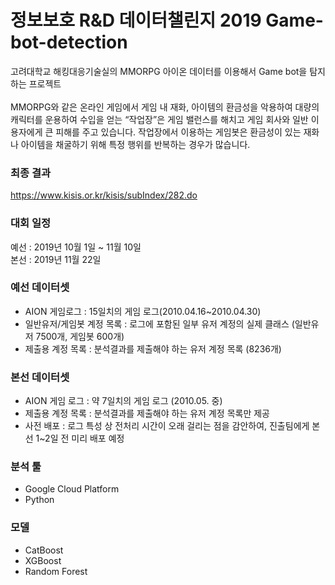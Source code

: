 # 정보보호 R&D 데이터챌린지 2019 Game-bot-detection
고려대학교 해킹대응기술실의 MMORPG 아이온 데이터를 이용해서 Game bot을 탐지하는 프로젝트<br><br>
MMORPG와 같은 온라인 게임에서 게임 내 재화, 아이템의 환금성을 악용하여 대량의 캐릭터를 운용하여 수입을 얻는 “작업장”은 게임 밸런스를 해치고 게임 회사와 일반 이용자에게 큰 피해를 주고 있습니다. 작업장에서 이용하는 게임봇은 환금성이 있는 재화나 아이템을 채굴하기 위해 특정 행위를 반복하는 경우가 많습니다.

### 최종 결과 
https://www.kisis.or.kr/kisis/subIndex/282.do


### 대회 일정
예선 : 2019년 10월 1일 ~ 11월 10일<br>
본선 : 2019년 11월 22일 

### 예선 데이터셋
* AION 게임로그 : 15일치의 게임 로그(2010.04.16~2010.04.30)
* 일반유저/게임봇 계정 목록 : 로그에 포함된 일부 유저 계정의 실제 클래스 (일반유저 7500개, 게임봇 600개)
* 제출용 계정 목록 : 분석결과를 제출해야 하는 유저 계정 목록 (8236개)

### 본선 데이터셋
* AION 게임 로그 : 약 7일치의 게임 로그 (2010.05. 중)
* 제출용 계정 목록 : 분석결과를 제출해야 하는 유저 계정 목록만 제공
* 사전 배포 : 로그 특성 상 전처리 시간이 오래 걸리는 점을 감안하여, 진출팀에게 본선 1~2일 전 미리 배포 예정

### 분석 툴
* Google Cloud Platform
* Python

### 모델
* CatBoost
* XGBoost
* Random Forest
